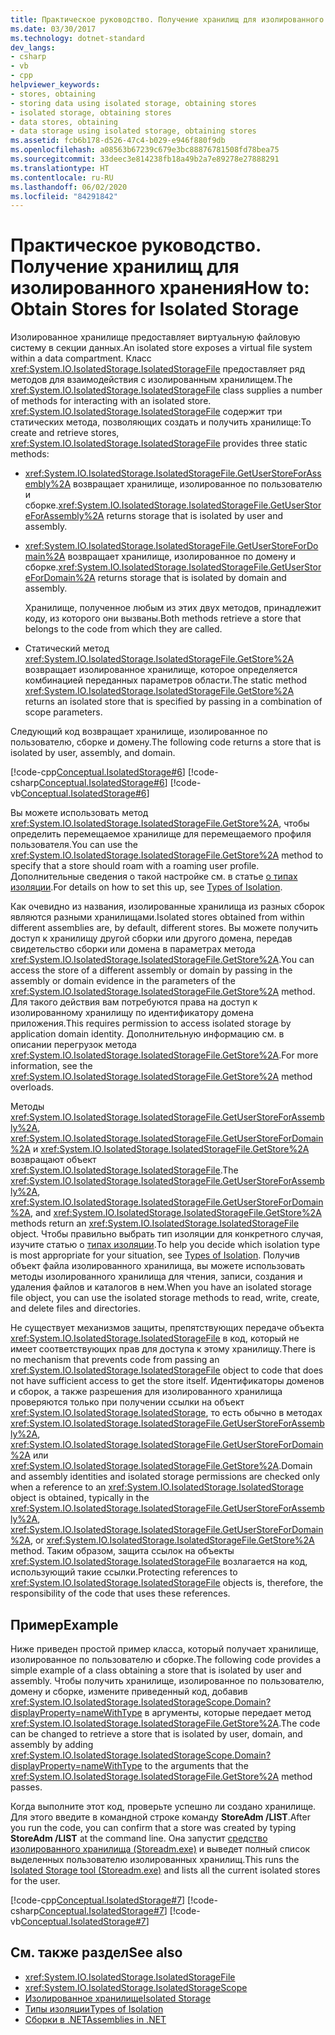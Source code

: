 ```yaml
---
title: Практическое руководство. Получение хранилищ для изолированного хранения
ms.date: 03/30/2017
ms.technology: dotnet-standard
dev_langs:
- csharp
- vb
- cpp
helpviewer_keywords:
- stores, obtaining
- storing data using isolated storage, obtaining stores
- isolated storage, obtaining stores
- data stores, obtaining
- data storage using isolated storage, obtaining stores
ms.assetid: fcb6b178-d526-47c4-b029-e946f880f9db
ms.openlocfilehash: a08563b67239c679e3bc88876781508fd78bea75
ms.sourcegitcommit: 33deec3e814238fb18a49b2a7e89278e27888291
ms.translationtype: HT
ms.contentlocale: ru-RU
ms.lasthandoff: 06/02/2020
ms.locfileid: "84291842"
---
```

# <a name="how-to-obtain-stores-for-isolated-storage"></a><span data-ttu-id="c7863-102">Практическое руководство. Получение хранилищ для изолированного хранения</span><span class="sxs-lookup"><span data-stu-id="c7863-102">How to: Obtain Stores for Isolated Storage</span></span>
<span data-ttu-id="c7863-103">Изолированное хранилище предоставляет виртуальную файловую систему в секции данных.</span><span class="sxs-lookup"><span data-stu-id="c7863-103">An isolated store exposes a virtual file system within a data compartment.</span></span> <span data-ttu-id="c7863-104">Класс <xref:System.IO.IsolatedStorage.IsolatedStorageFile> предоставляет ряд методов для взаимодействия с изолированным хранилищем.</span><span class="sxs-lookup"><span data-stu-id="c7863-104">The <xref:System.IO.IsolatedStorage.IsolatedStorageFile> class supplies a number of methods for interacting with an isolated store.</span></span> <span data-ttu-id="c7863-105"><xref:System.IO.IsolatedStorage.IsolatedStorageFile> содержит три статических метода, позволяющих создать и получить хранилище:</span><span class="sxs-lookup"><span data-stu-id="c7863-105">To create and retrieve stores, <xref:System.IO.IsolatedStorage.IsolatedStorageFile> provides three static methods:</span></span>  
  
- <span data-ttu-id="c7863-106"><xref:System.IO.IsolatedStorage.IsolatedStorageFile.GetUserStoreForAssembly%2A> возвращает хранилище, изолированное по пользователю и сборке.</span><span class="sxs-lookup"><span data-stu-id="c7863-106"><xref:System.IO.IsolatedStorage.IsolatedStorageFile.GetUserStoreForAssembly%2A> returns storage that is isolated by user and assembly.</span></span>  
  
- <span data-ttu-id="c7863-107"><xref:System.IO.IsolatedStorage.IsolatedStorageFile.GetUserStoreForDomain%2A> возвращает хранилище, изолированное по домену и сборке.</span><span class="sxs-lookup"><span data-stu-id="c7863-107"><xref:System.IO.IsolatedStorage.IsolatedStorageFile.GetUserStoreForDomain%2A> returns storage that is isolated by domain and assembly.</span></span>  
  
     <span data-ttu-id="c7863-108">Хранилище, полученное любым из этих двух методов, принадлежит коду, из которого они вызваны.</span><span class="sxs-lookup"><span data-stu-id="c7863-108">Both methods retrieve a store that belongs to the code from which they are called.</span></span>  
  
- <span data-ttu-id="c7863-109">Статический метод <xref:System.IO.IsolatedStorage.IsolatedStorageFile.GetStore%2A> возвращает изолированное хранилище, которое определяется комбинацией переданных параметров области.</span><span class="sxs-lookup"><span data-stu-id="c7863-109">The static method <xref:System.IO.IsolatedStorage.IsolatedStorageFile.GetStore%2A> returns an isolated store that is specified by passing in a combination of scope parameters.</span></span>  
  
 <span data-ttu-id="c7863-110">Следующий код возвращает хранилище, изолированное по пользователю, сборке и домену.</span><span class="sxs-lookup"><span data-stu-id="c7863-110">The following code returns a store that is isolated by user, assembly, and domain.</span></span>  
  
 [!code-cpp[Conceptual.IsolatedStorage#6](../../../samples/snippets/cpp/VS_Snippets_CLR/conceptual.isolatedstorage/cpp/source6.cpp#6)]
 [!code-csharp[Conceptual.IsolatedStorage#6](../../../samples/snippets/csharp/VS_Snippets_CLR/conceptual.isolatedstorage/cs/source6.cs#6)]
 [!code-vb[Conceptual.IsolatedStorage#6](../../../samples/snippets/visualbasic/VS_Snippets_CLR/conceptual.isolatedstorage/vb/source6.vb#6)]  
  
 <span data-ttu-id="c7863-111">Вы можете использовать метод <xref:System.IO.IsolatedStorage.IsolatedStorageFile.GetStore%2A>, чтобы определить перемещаемое хранилище для перемещаемого профиля пользователя.</span><span class="sxs-lookup"><span data-stu-id="c7863-111">You can use the <xref:System.IO.IsolatedStorage.IsolatedStorageFile.GetStore%2A> method to specify that a store should roam with a roaming user profile.</span></span> <span data-ttu-id="c7863-112">Дополнительные сведения о такой настройке см. в статье [о типах изоляции](types-of-isolation.md).</span><span class="sxs-lookup"><span data-stu-id="c7863-112">For details on how to set this up, see [Types of Isolation](types-of-isolation.md).</span></span>  
  
 <span data-ttu-id="c7863-113">Как очевидно из названия, изолированные хранилища из разных сборок являются разными хранилищами.</span><span class="sxs-lookup"><span data-stu-id="c7863-113">Isolated stores obtained from within different assemblies are, by default, different stores.</span></span> <span data-ttu-id="c7863-114">Вы можете получить доступ к хранилищу другой сборки или другого домена, передав свидетельство сборки или домена в параметрах метода <xref:System.IO.IsolatedStorage.IsolatedStorageFile.GetStore%2A>.</span><span class="sxs-lookup"><span data-stu-id="c7863-114">You can access the store of a different assembly or domain by passing in the assembly or domain evidence in the parameters of the <xref:System.IO.IsolatedStorage.IsolatedStorageFile.GetStore%2A> method.</span></span> <span data-ttu-id="c7863-115">Для такого действия вам потребуются права на доступ к изолированному хранилищу по идентификатору домена приложения.</span><span class="sxs-lookup"><span data-stu-id="c7863-115">This requires permission to access isolated storage by application domain identity.</span></span> <span data-ttu-id="c7863-116">Дополнительную информацию см. в описании перегрузок метода <xref:System.IO.IsolatedStorage.IsolatedStorageFile.GetStore%2A>.</span><span class="sxs-lookup"><span data-stu-id="c7863-116">For more information, see the <xref:System.IO.IsolatedStorage.IsolatedStorageFile.GetStore%2A> method overloads.</span></span>  
  
 <span data-ttu-id="c7863-117">Методы <xref:System.IO.IsolatedStorage.IsolatedStorageFile.GetUserStoreForAssembly%2A>, <xref:System.IO.IsolatedStorage.IsolatedStorageFile.GetUserStoreForDomain%2A> и <xref:System.IO.IsolatedStorage.IsolatedStorageFile.GetStore%2A> возвращают объект <xref:System.IO.IsolatedStorage.IsolatedStorageFile>.</span><span class="sxs-lookup"><span data-stu-id="c7863-117">The <xref:System.IO.IsolatedStorage.IsolatedStorageFile.GetUserStoreForAssembly%2A>, <xref:System.IO.IsolatedStorage.IsolatedStorageFile.GetUserStoreForDomain%2A>, and <xref:System.IO.IsolatedStorage.IsolatedStorageFile.GetStore%2A> methods return an <xref:System.IO.IsolatedStorage.IsolatedStorageFile> object.</span></span> <span data-ttu-id="c7863-118">Чтобы правильно выбрать тип изоляции для конкретного случая, изучите статью о [типах изоляции](types-of-isolation.md).</span><span class="sxs-lookup"><span data-stu-id="c7863-118">To help you decide which isolation type is most appropriate for your situation, see [Types of Isolation](types-of-isolation.md).</span></span> <span data-ttu-id="c7863-119">Получив объект файла изолированного хранилища, вы можете использовать методы изолированного хранилища для чтения, записи, создания и удаления файлов и каталогов в нем.</span><span class="sxs-lookup"><span data-stu-id="c7863-119">When you have an isolated storage file object, you can use the isolated storage methods to read, write, create, and delete files and directories.</span></span>  
  
 <span data-ttu-id="c7863-120">Не существует механизмов защиты, препятствующих передаче объекта <xref:System.IO.IsolatedStorage.IsolatedStorageFile> в код, который не имеет соответствующих прав для доступа к этому хранилищу.</span><span class="sxs-lookup"><span data-stu-id="c7863-120">There is no mechanism that prevents code from passing an <xref:System.IO.IsolatedStorage.IsolatedStorageFile> object to code that does not have sufficient access to get the store itself.</span></span> <span data-ttu-id="c7863-121">Идентификаторы доменов и сборок, а также разрешения для изолированного хранилища проверяются только при получении ссылки на объект <xref:System.IO.IsolatedStorage.IsolatedStorage>, то есть обычно в методах <xref:System.IO.IsolatedStorage.IsolatedStorageFile.GetUserStoreForAssembly%2A>, <xref:System.IO.IsolatedStorage.IsolatedStorageFile.GetUserStoreForDomain%2A> или <xref:System.IO.IsolatedStorage.IsolatedStorageFile.GetStore%2A>.</span><span class="sxs-lookup"><span data-stu-id="c7863-121">Domain and assembly identities and isolated storage permissions are checked only when a reference to an <xref:System.IO.IsolatedStorage.IsolatedStorage> object is obtained, typically in the <xref:System.IO.IsolatedStorage.IsolatedStorageFile.GetUserStoreForAssembly%2A>, <xref:System.IO.IsolatedStorage.IsolatedStorageFile.GetUserStoreForDomain%2A>, or <xref:System.IO.IsolatedStorage.IsolatedStorageFile.GetStore%2A> method.</span></span> <span data-ttu-id="c7863-122">Таким образом, защита ссылок на объекты <xref:System.IO.IsolatedStorage.IsolatedStorageFile> возлагается на код, использующий такие ссылки.</span><span class="sxs-lookup"><span data-stu-id="c7863-122">Protecting references to <xref:System.IO.IsolatedStorage.IsolatedStorageFile> objects is, therefore, the responsibility of the code that uses these references.</span></span>  
  
## <a name="example"></a><span data-ttu-id="c7863-123">Пример</span><span class="sxs-lookup"><span data-stu-id="c7863-123">Example</span></span>  
 <span data-ttu-id="c7863-124">Ниже приведен простой пример класса, который получает хранилище, изолированное по пользователю и сборке.</span><span class="sxs-lookup"><span data-stu-id="c7863-124">The following code provides a simple example of a class obtaining a store that is isolated by user and assembly.</span></span> <span data-ttu-id="c7863-125">Чтобы получить хранилище, изолированное по пользователю, домену и сборке, измените приведенный код, добавив <xref:System.IO.IsolatedStorage.IsolatedStorageScope.Domain?displayProperty=nameWithType> в аргументы, которые передает метод <xref:System.IO.IsolatedStorage.IsolatedStorageFile.GetStore%2A>.</span><span class="sxs-lookup"><span data-stu-id="c7863-125">The code can be changed to retrieve a store that is isolated by user, domain, and assembly by adding <xref:System.IO.IsolatedStorage.IsolatedStorageScope.Domain?displayProperty=nameWithType> to the arguments that the <xref:System.IO.IsolatedStorage.IsolatedStorageFile.GetStore%2A> method passes.</span></span>  
  
 <span data-ttu-id="c7863-126">Когда выполните этот код, проверьте успешно ли создано хранилище. Для этого введите в командной строке команду **StoreAdm /LIST**.</span><span class="sxs-lookup"><span data-stu-id="c7863-126">After you run the code, you can confirm that a store was created by typing **StoreAdm /LIST** at the command line.</span></span> <span data-ttu-id="c7863-127">Она запустит [средство изолированного хранилища (Storeadm.exe)](../../framework/tools/storeadm-exe-isolated-storage-tool.md) и выведет полный список выделенных пользователю изолированных хранилищ.</span><span class="sxs-lookup"><span data-stu-id="c7863-127">This runs the [Isolated Storage tool (Storeadm.exe)](../../framework/tools/storeadm-exe-isolated-storage-tool.md) and lists all the current isolated stores for the user.</span></span>  
  
 [!code-cpp[Conceptual.IsolatedStorage#7](../../../samples/snippets/cpp/VS_Snippets_CLR/conceptual.isolatedstorage/cpp/source6.cpp#7)]
 [!code-csharp[Conceptual.IsolatedStorage#7](../../../samples/snippets/csharp/VS_Snippets_CLR/conceptual.isolatedstorage/cs/source6.cs#7)]
 [!code-vb[Conceptual.IsolatedStorage#7](../../../samples/snippets/visualbasic/VS_Snippets_CLR/conceptual.isolatedstorage/vb/source6.vb#7)]  
  
## <a name="see-also"></a><span data-ttu-id="c7863-128">См. также раздел</span><span class="sxs-lookup"><span data-stu-id="c7863-128">See also</span></span>

- <xref:System.IO.IsolatedStorage.IsolatedStorageFile>
- <xref:System.IO.IsolatedStorage.IsolatedStorageScope>
- [<span data-ttu-id="c7863-129">Изолированное хранилище</span><span class="sxs-lookup"><span data-stu-id="c7863-129">Isolated Storage</span></span>](isolated-storage.md)
- [<span data-ttu-id="c7863-130">Типы изоляции</span><span class="sxs-lookup"><span data-stu-id="c7863-130">Types of Isolation</span></span>](types-of-isolation.md)
- [<span data-ttu-id="c7863-131">Сборки в .NET</span><span class="sxs-lookup"><span data-stu-id="c7863-131">Assemblies in .NET</span></span>](../assembly/index.md)
